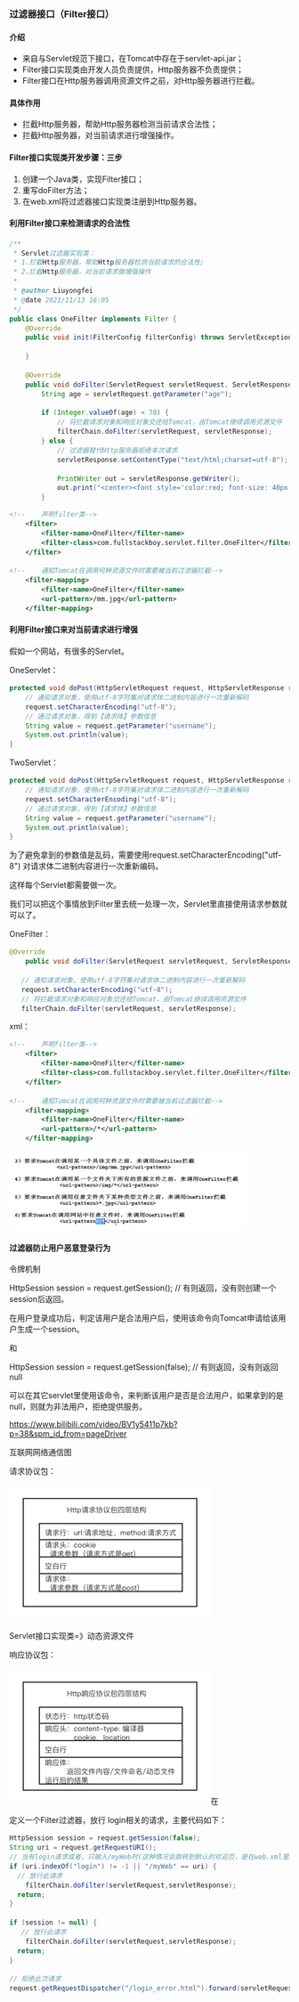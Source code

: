 ### 过滤器接口（Filter接口）

#### 介绍

- 来自与Servlet规范下接口，在Tomcat中存在于servlet-api.jar；
- Filter接口实现类由开发人员负责提供，Http服务器不负责提供；
- Filter接口在Http服务器调用资源文件之前，对Http服务器进行拦截。

#### 具体作用

- 拦截Http服务器，帮助Http服务器检测当前请求合法性；
- 拦截Http服务器，对当前请求进行增强操作。

#### Filter接口实现类开发步骤：三步

1. 创建一个Java类，实现Filter接口；
2. 重写doFilter方法；
3. 在web.xml将过滤器接口实现类注册到Http服务器。

#### 利用Filter接口来检测请求的合法性

```java
/**
 * Servlet过滤器实现类：
 * 1.拦截Http服务器，帮助Http服务器检测当前请求的合法性;
 * 2.拦截Http服务器，对当前请求做增强操作
 *
 * @author Liuyongfei
 * @date 2021/11/13 16:05
 */
public class OneFilter implements Filter {
    @Override
    public void init(FilterConfig filterConfig) throws ServletException {

    }

    @Override
    public void doFilter(ServletRequest servletRequest, ServletResponse servletResponse, FilterChain filterChain) throws IOException, ServletException {
        String age = servletRequest.getParameter("age");

        if (Integer.valueOf(age) < 70) {
            // 将拦截请求对象和响应对象交还给Tomcat，由Tomcat继续调用资源文件
            filterChain.doFilter(servletRequest, servletResponse);
        } else {
            // 过滤器替代Http服务器拒绝本次请求
            servletResponse.setContentType("text/html;charset=utf-8");

            PrintWriter out = servletResponse.getWriter();
            out.print("<center><font style='color:red; font-size: 40px'>大爷，珍爱生命呢！</center>");
        }
```

```xml
<!--    声明filter类-->
    <filter>
        <filter-name>OneFilter</filter-name>
        <filter-class>com.fullstackboy.servlet.filter.OneFilter</filter-class>
    </filter>

<!--    通知Tomcat在调用何种资源文件时需要被当前过滤器拦截-->
    <filter-mapping>
        <filter-name>OneFilter</filter-name>
        <url-pattern>/mm.jpg</url-pattern>
    </filter-mapping>
```

#### 利用Filter接口来对当前请求进行增强

假如一个网站，有很多的Servlet。

OneServlet：

```java
protected void doPost(HttpServletRequest request, HttpServletResponse response) throws ServletException, IOException {
    // 通知请求对象，使用utf-8字符集对请求体二进制内容进行一次重新解码
    request.setCharacterEncoding("utf-8");
    // 通过请求对象，得到【请求体】参数信息
    String value = request.getParameter("username");
    System.out.println(value);
}
```

TwoServlet：

```java
protected void doPost(HttpServletRequest request, HttpServletResponse response) throws ServletException, IOException {
    // 通知请求对象，使用utf-8字符集对请求体二进制内容进行一次重新解码
    request.setCharacterEncoding("utf-8");
    // 通过请求对象，得到【请求体】参数信息
    String value = request.getParameter("username");
    System.out.println(value);
}
```

为了避免拿到的参数值是乱码，需要使用request.setCharacterEncoding("utf-8") 对请求体二进制内容进行一次重新编码。

这样每个Servlet都需要做一次。

我们可以把这个事情放到Filter里去统一处理一次，Servlet里直接使用请求参数就可以了。

OneFilter：



```java
@Override
    public void doFilter(ServletRequest servletRequest, ServletResponse servletResponse, FilterChain filterChain) throws IOException, ServletException {

   // 通知请求对象，使用utf-8字符集对请求体二进制内容进行一次重新解码
   request.setCharacterEncoding("utf-8");
   // 将拦截请求对象和响应对象交还给Tomcat，由Tomcat继续调用资源文件
   filterChain.doFilter(servletRequest, servletResponse);
```
xml：

```xml
<!--    声明filter类-->
    <filter>
        <filter-name>OneFilter</filter-name>
        <filter-class>com.fullstackboy.servlet.filter.OneFilter</filter-class>
    </filter>

<!--    通知Tomcat在调用何种资源文件时需要被当前过滤器拦截-->
    <filter-mapping>
        <filter-name>OneFilter</filter-name>
        <url-pattern>/*</url-pattern>
    </filter-mapping>
```

<img src="过滤器.assets/image-20211113165405205.png" alt="image-20211113165405205" style="zoom:50%;" />



#### 过滤器防止用户恶意登录行为

令牌机制

HttpSession session = request.getSession(); // 有则返回，没有则创建一个session后返回。

在用户登录成功后，判定该用户是合法用户后，使用该命令向Tomcat申请给该用户生成一个session。

和

HttpSession session = request.getSession(false); // 有则返回，没有则返回null

可以在其它servlet里使用该命令，来判断该用户是否是合法用户，如果拿到的是null，则就为非法用户，拒绝提供服务。

https://www.bilibili.com/video/BV1y5411p7kb?p=38&spm_id_from=pageDriver



互联网网络通信图

请求协议包：

![Http请求协议包四层结构](过滤器.assets/Http请求协议包四层结构.png)

Servlet接口实现类=》动态资源文件

响应协议包：

![Http响应协议包四层结构](过滤器.assets/Http响应协议包四层结构.png)在



定义一个Filter过滤器，放行 login相关的请求，主要代码如下：

````java
HttpSession session = request.getSession(false); 
String uri = request.getRequestURI();
// 当有login请求或者，只输入/myWeb时(这种情况会跳转到默认的欢迎页，是在web.xml里配置的)
if (uri.indexOf("login") != -1 || "/myWeb" == uri) {
  // 放行此请求
	filterChain.doFilter(servletRequest,servletResponse);
  return;
}

if (session != null) {
   // 放行此请求
	filterChain.doFilter(servletRequest,servletResponse);
  return;
}

// 拒绝此次请求
request.getRequestDispatcher("/login_error.html").forward(servletRequest,servletResponse);
````

